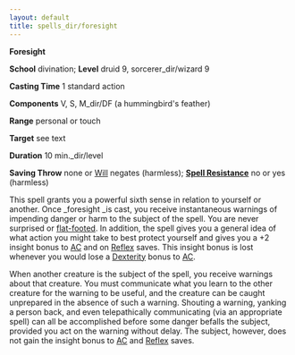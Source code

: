 ```yaml
---
layout: default
title: spells_dir/foresight
---
```

 **Foresight**

**School** divination; **Level** druid 9, sorcerer_dir/wizard 9

**Casting Time** 1 standard action

**Components** V, S, M_dir/DF (a hummingbird's feather)

**Range** personal or touch

**Target** see text

**Duration** 10 min._dir/level

**Saving Throw** none or [Will](../../combat#_will) negates (harmless); **[Spell Resistance](../../glossary#_spell-resistance)** no or yes (harmless)

This spell grants you a powerful sixth sense in relation to yourself or another. Once _foresight _is cast, you receive instantaneous warnings of impending danger or harm to the subject of the spell. You are never surprised or [flat-footed](../../glossary#_flat-footed). In addition, the spell gives you a general idea of what action you might take to best protect yourself and gives you a +2 insight bonus to [AC](../../combat#_armor-class) and on [Reflex](../../combat#_reflex) saves. This insight bonus is lost whenever you would lose a [Dexterity](../../gettingStarted#_dexterity) bonus to [AC](../../combat#_armor-class).

When another creature is the subject of the spell, you receive warnings about that creature. You must communicate what you learn to the other creature for the warning to be useful, and the creature can be caught unprepared in the absence of such a warning. Shouting a warning, yanking a person back, and even telepathically communicating (via an appropriate spell) can all be accomplished before some danger befalls the subject, provided you act on the warning without delay. The subject, however, does not gain the insight bonus to [AC](../../combat#_armor-class) and [Reflex](../../combat#_reflex) saves.

